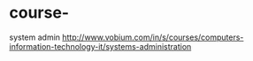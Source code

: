# course-
system admin
http://www.vobium.com/in/s/courses/computers-information-technology-it/systems-administration

